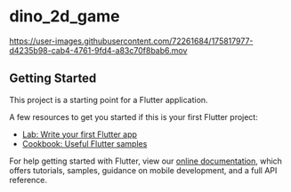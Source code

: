 # dino_2d_game


https://user-images.githubusercontent.com/72261684/175817977-d4235b98-cab4-4761-9fd4-a83c70f8bab6.mov





## Getting Started

This project is a starting point for a Flutter application.

A few resources to get you started if this is your first Flutter project:

- [Lab: Write your first Flutter app](https://flutter.dev/docs/get-started/codelab)
- [Cookbook: Useful Flutter samples](https://flutter.dev/docs/cookbook)

For help getting started with Flutter, view our
[online documentation](https://flutter.dev/docs), which offers tutorials,
samples, guidance on mobile development, and a full API reference.
